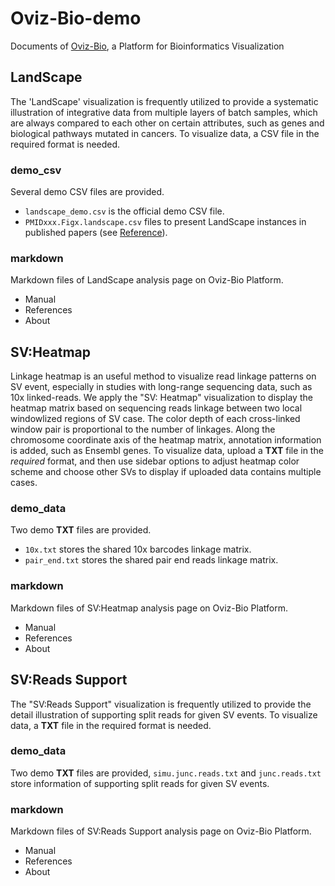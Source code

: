 # Oviz-Bio-demo

Documents of <a href="https://btdraw.com/" target="_blank">Oviz-Bio</a>, a Platform for Bioinformatics Visualization

## LandScape
The 'LandScape' visualization is frequently utilized to provide a systematic illustration of integrative data from multiple layers of batch samples, which are always compared to each other on certain attributes, such as genes and biological pathways mutated in cancers. To visualize data, a CSV file in the required format is needed.
### demo_csv
Several demo CSV files are provided.
- `landscape_demo.csv` is the official demo CSV file.
- `PMIDxxx.Figx.landscape.csv` files to present LandScape instances in published papers (see <a href="https://github.com/Nobel-Justin/Oviz-Bio-demo/blob/master/Landscape/markdown/Landscape-References.markdown" target="_blank">Reference</a>).
### markdown
Markdown files of LandScape analysis page on Oviz-Bio Platform.
- Manual
- References
- About

## SV:Heatmap
Linkage heatmap is an useful method to visualize read linkage patterns on SV event, especially in studies with long-range sequencing data, such as 10x linked-reads. We apply the "SV: Heatmap" visualization to display the heatmap matrix based on sequencing reads linkage between two local windowlized regions of SV case. The color depth of each cross-linked window pair is proportional to the number of linkages. Along the chromosome coordinate axis of the heatmap matrix, annotation information is added, such as Ensembl genes. To visualize data, upload a **TXT** file in the *required* format, and then use sidebar options to adjust heatmap color scheme and choose other SVs to display if uploaded data contains multiple cases.

### demo_data
Two demo **TXT** files are provided.
- `10x.txt` stores the shared 10x barcodes linkage matrix.
- `pair_end.txt` stores the shared pair end reads linkage matrix.
### markdown
Markdown files of SV:Heatmap analysis page on Oviz-Bio Platform.
- Manual
- References
- About

## SV:Reads Support
The "SV:Reads Support" visualization is frequently utilized to provide the detail illustration of supporting split reads for given SV events. To visualize data, a **TXT** file in the required format is needed.
### demo_data
Two demo **TXT** files are provided, `simu.junc.reads.txt` and `junc.reads.txt` store information of supporting split reads for given SV events.
### markdown
Markdown files of SV:Reads Support analysis page on Oviz-Bio Platform.
- Manual
- References
- About
